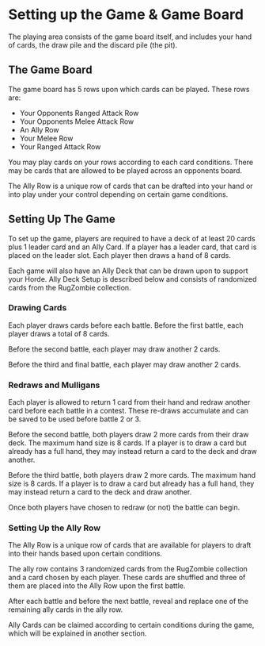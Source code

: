 # Setting up the Game & Game Board

The playing area consists of the game board itself,  and includes your hand of cards, the draw pile and the discard pile (the pit).

## The Game Board

The game board has 5 rows upon which cards can be played. These rows are:&#x20;

* Your Opponents Ranged Attack Row
* Your Opponents Melee Attack Row
* An Ally Row
* Your Melee Row
* Your Ranged Attack Row

You may play cards on your rows according to each card conditions. There may be cards that are allowed to be played across an opponents board.&#x20;

The Ally Row is a unique row of cards that can be drafted into your hand or into play under your control depending on certain game conditions.

## Setting Up The Game

To set up the game, players are required to have a deck of at least 20 cards plus 1 leader card and an Ally Card. If a player has a leader card, that card is placed on the leader slot. Each player then draws a hand of 8 cards.

Each game will also have an Ally Deck that can be drawn upon to support your Horde. Ally Deck Setup is described below and consists of randomized cards from the RugZombie collection.

### Drawing Cards

Each player draws cards before each battle. Before the first battle, each player draws a total of 8 cards.&#x20;

Before the second battle, each player may draw another 2 cards.&#x20;

Before the third and final battle, each player may draw another 2 cards.&#x20;

### Redraws and Mulligans

Each player is allowed to return 1 card from their hand and redraw another card before each battle in a contest. These re-draws accumulate and can be saved to be used before battle 2 or 3.

Before the second battle, both players draw 2 more cards from their draw deck. The maximum hand size is 8 cards. If a player is to draw a card but already has a full hand, they may instead return a card to the deck and draw another.

Before the third battle, both players draw 2 more cards. The maximum hand size is 8 cards. If a player is to draw a card but already has a full hand, they may instead return a card to the deck and draw another.

Once both players have chosen to redraw (or not) the battle can begin.

### Setting Up the Ally Row

The Ally Row is a unique row of cards that are available for players to draft into their hands based upon certain conditions. &#x20;

The ally row contains 3 randomized cards from the RugZombie collection and a card chosen by each player. These cards are shuffled and three of them are placed into the Ally Row upon the first battle.&#x20;

After each battle and before the next battle, reveal and replace one of the remaining ally cards in the ally row.&#x20;

Ally Cards can be claimed according to certain conditions during the game, which will be explained in another section.

